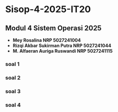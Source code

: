 # Sisop-4-2025-IT20

## Modul 4 Sistem Operasi 2025
- **Mey Rosalina NRP 5027241004**
- **Rizqi Akbar Sukirman Putra NRP 5027241044**
- **M. Alfaeran Auriga Ruswandi NRP 5027241115**

### soal 1
### soal 2
### soal 3
### soal 4
